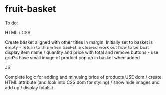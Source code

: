 # fruit-basket

To do:

HTML / CSS

Create basket aligned with other titles in margin.
Initially set to basket is empty - return to this when basket is cleared
work out how to be best display item name / quantity and price with total and remove buttons - use grid?s
have small image of product pop up in basket when added


JS

Complete logic for adding and minusing price of products
USE dom / create HTML attribute (and look into CSS dom for styling) / show hide images and add up / display totals / 
